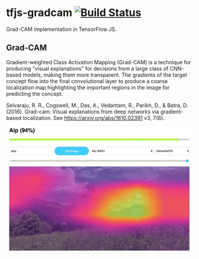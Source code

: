 # tfjs-gradcam [![Build Status](https://travis-ci.com/carlthome/tfjs-gradcam.svg?token=qQ1KCZyDBme5XxMwuNVj&branch=master)](https://travis-ci.com/carlthome/tfjs-gradcam)
 Grad-CAM implementation in TensorFlow JS.

## Grad-CAM
Gradient-weighted Class Activation Mapping (Grad-CAM) is a technique for producing "visual explanations" for decisions from a large class of CNN-based models, making them more transparent. The gradients of the target concept flow into the final convolutional layer to produce a coarse localization map highlighting the important regions in the image for predicting the concept.

Selvaraju, R. R., Cogswell, M., Das, A., Vedantam, R., Parikh, D., & Batra, D. (2016). Grad-cam: Visual explanations from deep networks via gradient-based localization. See https://arxiv.org/abs/1610.02391 v3, 7(8).

[![example.gif](example.gif)](https://www.csc.kth.se/~cthome/gradcam/)
